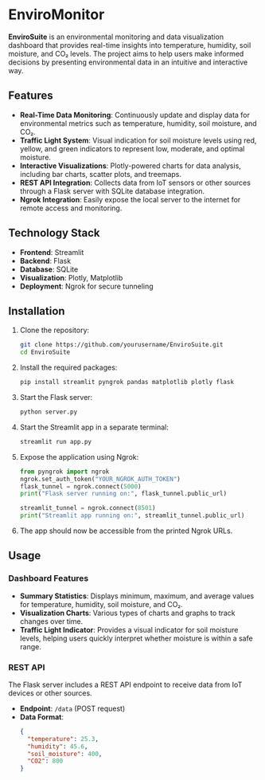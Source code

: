 # EnviroMonitor

**EnviroSuite** is an environmental monitoring and data visualization dashboard that provides real-time insights into temperature, humidity, soil moisture, and CO₂ levels. The project aims to help users make informed decisions by presenting environmental data in an intuitive and interactive way.

## Features

- **Real-Time Data Monitoring**: Continuously update and display data for environmental metrics such as temperature, humidity, soil moisture, and CO₂.
- **Traffic Light System**: Visual indication for soil moisture levels using red, yellow, and green indicators to represent low, moderate, and optimal moisture.
- **Interactive Visualizations**: Plotly-powered charts for data analysis, including bar charts, scatter plots, and treemaps.
- **REST API Integration**: Collects data from IoT sensors or other sources through a Flask server with SQLite database integration.
- **Ngrok Integration**: Easily expose the local server to the internet for remote access and monitoring.

## Technology Stack

- **Frontend**: Streamlit
- **Backend**: Flask
- **Database**: SQLite
- **Visualization**: Plotly, Matplotlib
- **Deployment**: Ngrok for secure tunneling

## Installation

1. Clone the repository:

    ```bash
    git clone https://github.com/yourusername/EnviroSuite.git
    cd EnviroSuite
    ```

2. Install the required packages:

    ```bash
    pip install streamlit pyngrok pandas matplotlib plotly flask
    ```

3. Start the Flask server:

    ```bash
    python server.py
    ```

4. Start the Streamlit app in a separate terminal:

    ```bash
    streamlit run app.py
    ```

5. Expose the application using Ngrok:

    ```python
    from pyngrok import ngrok
    ngrok.set_auth_token("YOUR_NGROK_AUTH_TOKEN")
    flask_tunnel = ngrok.connect(5000)
    print("Flask server running on:", flask_tunnel.public_url)
    
    streamlit_tunnel = ngrok.connect(8501)
    print("Streamlit app running on:", streamlit_tunnel.public_url)
    ```

6. The app should now be accessible from the printed Ngrok URLs.

## Usage

### Dashboard Features

- **Summary Statistics**: Displays minimum, maximum, and average values for temperature, humidity, soil moisture, and CO₂.
- **Visualization Charts**: Various types of charts and graphs to track changes over time.
- **Traffic Light Indicator**: Provides a visual indicator for soil moisture levels, helping users quickly interpret whether moisture is within a safe range.
  
### REST API

The Flask server includes a REST API endpoint to receive data from IoT devices or other sources.

- **Endpoint**: `/data` (POST request)
- **Data Format**:
  ```json
  {
    "temperature": 25.3,
    "humidity": 45.6,
    "soil_moisture": 400,
    "CO2": 800
  }
